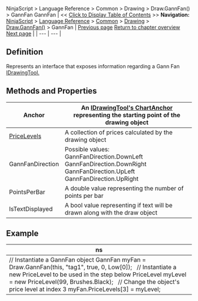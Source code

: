 ﻿
NinjaScript > Language Reference > Common > Drawing > Draw.GannFan() > GannFan
GannFan
| << [Click to Display Table of Contents](gannfan.md) >> **Navigation:**     [NinjaScript](ninjascript.md) > [Language Reference](language_reference_wip.md) > [Common](common.md) > [Drawing](drawing.md) > [Draw.GannFan()](draw_gannfan.md) > GannFan | [Previous page](draw_gannfan.md) [Return to chapter overview](draw_gannfan.md) [Next page](draw_horizontalline.md) |
| --- | --- |
## Definition
Represents an interface that exposes information regarding a Gann Fan [IDrawingTool.](idrawingtool.md)
 
## Methods and Properties
| Anchor | An [IDrawingTool's ChartAnchor](idrawingtool.htm#chartanchor) representing the starting point of the drawing object |
| --- | --- |
| [PriceLevels](pricelevels.md) | A collection of prices calculated by the drawing object |
| GannFanDirection | Possible values:   GannFanDirection.DownLeft GannFanDirection.DownRight GannFanDirection.UpLeft GannFanDirection.UpRight |
| PointsPerBar | A double value representing the number of points per bar |
| IsTextDisplayed | A bool value representing if text will be drawn along with the draw object |
## 
## 
## Example
| ns |
| --- |
| // Instantiate a GannFan object GannFan myFan = Draw.GannFan(this, "tag1", true, 0, Low[0]);   // Instantiate a new PriceLevel to be used in the step below PriceLevel myLevel = new PriceLevel(99, Brushes.Black);   // Change the object's price level at index 3 myFan.PriceLevels[3] = myLevel; |

